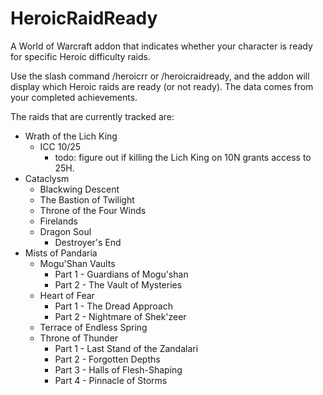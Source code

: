 HeroicRaidReady
=====================

A World of Warcraft addon that indicates whether your character is ready for specific Heroic difficulty raids.

Use the slash command /heroicrr or /heroicraidready, and the addon will display which Heroic raids are ready
(or not ready). The data comes from your completed achievements.

The raids that are currently tracked are:

* Wrath of the Lich King
  * ICC 10/25
    * todo: figure out if killing the Lich King on 10N grants access to 25H.
* Cataclysm
  * Blackwing Descent
  * The Bastion of Twilight
  * Throne of the Four Winds
  * Firelands
  * Dragon Soul
    * Destroyer's End
* Mists of Pandaria
  * Mogu'Shan Vaults
    * Part 1 - Guardians of Mogu'shan
    * Part 2 - The Vault of Mysteries
  * Heart of Fear
    * Part 1 - The Dread Approach
    * Part 2 - Nightmare of Shek'zeer
  * Terrace of Endless Spring
  * Throne of Thunder
    * Part 1 - Last Stand of the Zandalari
    * Part 2 - Forgotten Depths
    * Part 3 - Halls of Flesh-Shaping
    * Part 4 - Pinnacle of Storms
